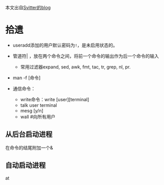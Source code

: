 本文出自[Svitter的blog](http://blog.csdn.net/svitter)

拾遗
===

- useradd添加的用户默认密码为`!`，是未启用状态的。

- 管道符| ，放在两个命令之间，将前一个命令的输出作为后一个命令的输入
    - 常用过滤器expand, sed, awk, fmt, tac, tr, grep, nl, pr.
- man -f [命令]
- 通信命令：
    - write命令：write [user][terminal]
    - talk user terminal
    - mesg [y/n]
    - wall #向所有用户


## 从后台启动进程 ##
在命令的结尾附加一个&

## 自动启动进程 ##
at
